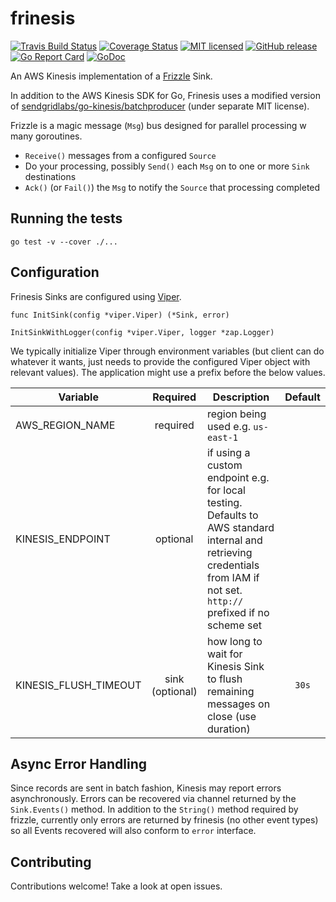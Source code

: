 # frinesis

[![Travis Build Status](https://img.shields.io/travis/qntfy/frinesis.svg?branch=master)](https://travis-ci.org/qntfy/frinesis)
[![Coverage Status](https://coveralls.io/repos/github/qntfy/frinesis/badge.svg?branch=master)](https://coveralls.io/github/qntfy/frinesis?branch=master)
[![MIT licensed](https://img.shields.io/badge/license-MIT-blue.svg)](./LICENSE)
[![GitHub release](https://img.shields.io/github/release/qntfy/frinesis.svg?maxAge=3600)](https://github.com/qntfy/frinesis/releases/latest)
[![Go Report Card](https://goreportcard.com/badge/github.com/qntfy/frinesis)](https://goreportcard.com/report/github.com/qntfy/frinesis)
[![GoDoc](https://godoc.org/github.com/qntfy/frinesis?status.svg)](http://godoc.org/github.com/qntfy/frinesis)

An AWS Kinesis implementation of a [Frizzle](https://github.com/qntfy/frizzle) Sink.

In addition to the AWS Kinesis SDK for Go, Frinesis uses a modified version of
[sendgridlabs/go-kinesis/batchproducer](https://github.com/sendgridlabs/go-kinesis) (under separate MIT license).

Frizzle is a magic message (`Msg`) bus designed for parallel processing w many goroutines.
  * `Receive()` messages from a configured `Source`
  * Do your processing, possibly `Send()` each `Msg` on to one or more `Sink` destinations
  * `Ack()` (or `Fail()`) the `Msg`  to notify the `Source` that processing completed

## Running the tests

`go test -v --cover ./...`

## Configuration
Frinesis Sinks are configured using [Viper](https://godoc.org/github.com/spf13/viper).
```
func InitSink(config *viper.Viper) (*Sink, error)

InitSinkWithLogger(config *viper.Viper, logger *zap.Logger)
```

We typically initialize Viper through environment variables (but client can do whatever it wants,
just needs to provide the configured Viper object with relevant values). The application might
use a prefix before the below values.

| Variable | Required | Description | Default |
|---------------------------|:--------:|-------------------------------------------------------------------------------------------------------------------------------------------------------------------------------------------|:-------:|
| AWS_REGION_NAME | required | region being used e.g. `us-east-1` |  |
| KINESIS_ENDPOINT | optional | if using a custom endpoint e.g. for local testing. Defaults to AWS standard internal and retrieving credentials from IAM if not set. `http://` prefixed if no scheme set |  |
| KINESIS_FLUSH_TIMEOUT | sink (optional) | how long to wait for Kinesis Sink to flush remaining messages on close (use duration) | `30s` |

## Async Error Handling
Since records are sent in batch fashion, Kinesis may report errors asynchronously.
Errors can be recovered via channel returned by the `Sink.Events()` method.
In addition to the `String()` method required by frizzle, currently only errors are
returned by frinesis (no other event types) so all Events recovered will also conform
to `error` interface.

## Contributing
Contributions welcome! Take a look at open issues.
